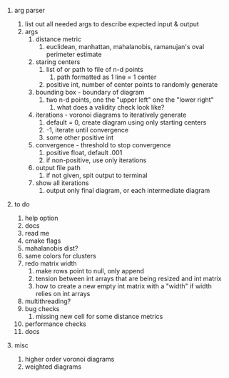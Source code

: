 1. arg parser
    1. list out all needed args to describe expected input & output
    1. args
        1. distance metric
            1. euclidean, manhattan, mahalanobis, ramanujan's oval perimeter estimate
        1. staring centers
            1. list of or path to file of n-d points
                1. path formatted as 1 line = 1 center
            1. positive int, number of center points to randomly generate
        1. bounding box - boundary of diagram
            1. two n-d points, one the "upper left" one the "lower right"
                1. what does a validity check look like?
        1. iterations - voronoi diagrams to iteratively generate
            1. default = 0, create diagram using only starting centers
            1. -1, iterate until convergence
            1. some other positive int
        1. convergence - threshold to stop convergence
            1. positive float, default .001
            1. if non-positive, use only iterations
        1. output file path
            1. if not given, spit output to terminal
        1. show all iterations
            1. output only final diagram, or each intermediate diagram

1. to do
    1. help option
    1. docs
    1. read me
    1. cmake flags   
    1. mahalanobis dist?   
    1. same colors for clusters   
    1. redo matrix width
        1. make rows point to null, only append
        1. tension between int arrays that are being resized and int matrix
        1. how to create a new empty int matrix with a "width" if width relies on int arrays
    1. multithreading?
    1. bug checks
       1. missing new cell for some distance metrics 
    1. performance checks
    1. docs

1. misc
    1. higher order voronoi diagrams
    1. weighted diagrams